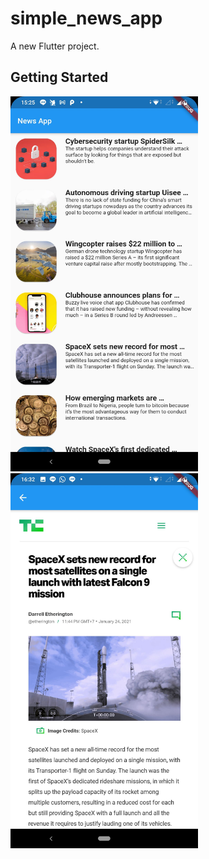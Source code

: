 # simple_news_app

A new Flutter project.

## Getting Started

<img src="/screenshots/ss1.jpg" width="300"> <img src="/screenshots/ss2.jpg" width="300">
